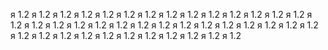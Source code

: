 я 1.2 я 1.2 я 1.2 я 1.2 я 1.2 я 1.2 я 1.2 я 1.2 я 1.2 я 1.2 я 1.2 я 1.2 я 1.2 я 1.2 я 1.2 я 1.2 я 1.2 я 1.2 я 1.2 я 1.2 я 1.2 я 1.2 я 1.2 я 1.2 я 1.2 я 1.2 я 1.2 я 1.2 я 1.2 я 1.2 я 1.2 я 1.2 я 1.2 я 1.2 я 1.2 я 1.2 я 1.2 я 1.2 я 1.2 я 1.2 
